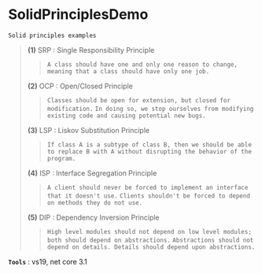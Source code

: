 # SolidPrinciplesDemo
```
Solid principles examples
```

> **(1)** SRP : Single Responsibility Principle
>>
>> `A class should have one and only one reason to change, meaning that a class should have only one job.`
>
> **(2)** OCP : Open/Closed Principle
>>
>> `Classes should be open for extension, but closed for modification.`
>> `In doing so, we stop ourselves from modifying existing code and causing potential new bugs.`
>
> **(3)** LSP : Liskov Substitution Principle
>>
>> `If class A is a subtype of class B, then we should be able to replace B with A without disrupting the behavior of the program.`
>
> **(4)** ISP : Interface Segregation Principle
>>
>> `A client should never be forced to implement an interface that it doesn't use.`
>> `Clients shouldn't be forced to depend on methods they do not use.`
>
> **(5)** DIP : Dependency Inversion Principle
>
>> `High level modules should not depend on low level modules; both should depend on abstractions.`
>> `Abstractions should not depend on details. Details should depend upon abstractions.`

**`Tools`** : vs19, net core 3.1